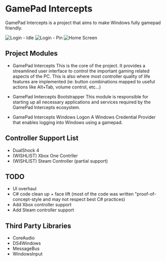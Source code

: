 # GamePad Intercepts
GamePad Intercepts is a project that aims to make Windows fully gamepad friendly.

![Login - Idle](https://drive.google.com/uc?export=view&id=11a4ydxxTV0aK9Z6AKJN5Tn9OvT1KZHfD)
![Login - Pin](https://drive.google.com/uc?export=view&id=1hEvBfVqWDkG_rpe4Qmz0CsvO2rVXWYUJ)
![Home Screen](https://drive.google.com/uc?export=view&id=1_910RnCB349e9dHZZQcbWBc0JHWTd_ly)

## Project Modules

- GamePad Intercepts
This is the core of the project. It provides a streamlined user interface to control the important gaming related aspects of the PC. This is also where most controller quality of life features are implemented (ie: button combinations mapped to useful actions like Alt+Tab, volume control, etc...)

- GamePad Imtercepts Bootstrapper
This module is responsible for starting up all necessary applications and services required by the GamePad Intercepts ecosystem.

- GamePad Intercepts Windows Logon
A Windows Credential Provider that enables logging into Windows using a gamepad.

## Controller Support List
- DualShock 4
- (WISHLIST) Xbox One Contrller
- (WISHLIST) Steam Controller (partial support)

## TODO
- UI overhaul
- C# code clean up + face lift (most of the code was written "proof-of-concept-style and may not respect best C# practices)
- Add Xbox controller support
- Add Steam controller support

## Third Party Libraries

- CoreAudio
- DS4Windows
- MessageBus
- WindowsInput

